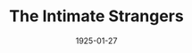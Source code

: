 ---
title: The Intimate Strangers
date: 1925-01-27
closing_date: 
layout: productions
featured_image: 
image_caption:
image_credit:
playbill:
category:
Theatre: Theatre Jacksonville
cast:
  Isabel Stuart: Gladys Thornton
  The Station Manager: J.H. Pratt
  Henry: Lawrence Perkins
  William Ames: Harold Schiff
  Florence: Marjory Brash
  Aunt Ellen: May Wills Freeman
  Johnnie White: Philip Conroy
  Mattie: Rose Gillespy Baldwin
crew:
  Director: Elaine I. Minick
  Stage Manager: Birsa Shepard
  Staging and lighting Assistant:
    - Cecil Batchelder
    - Harlan Mann
    - J.H. Pratt
    - Lawrence Perkins
    - Dick Grether
  Props: Helen Mullikin
understudies:
orchestra:
external_links:
---